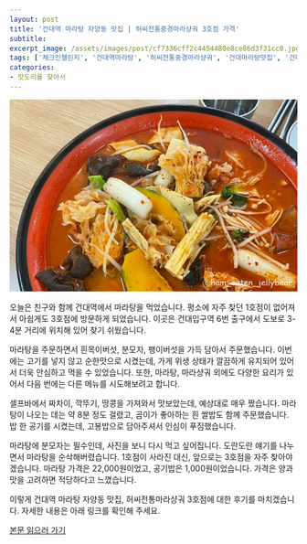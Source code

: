 ```yaml
---
layout: post
title: '건대역 마라탕 자양동 맛집 | 허씨전통중경마라샹궈 3호점 가격'
subtitle: 
excerpt_image: /assets/images/post/cf7336cff2c4454480e8ce86d3f31cc0.jpg
tags: ['체크인챌린지', '건대역마라탕', '허씨전통중경마라샹궈', '건대마라탕맛집', '건대마라탕가격', '자양동마라탕', '자양동맛집', '서이추환영']
categories: 
- 맛도리를 찾아서
---
```


![메인 이미지](/assets/images/post/cf7336cff2c4454480e8ce86d3f31cc0.jpg)

오늘은 친구와 함께 건대역에서 마라탕을 먹었습니다. 평소에 자주 찾던 1호점이 없어져서 아쉽게도 3호점에 방문하게 되었습니다. 이곳은 건대입구역 6번 출구에서 도보로 3-4분 거리에 위치해 있어 찾기 쉬웠습니다. 

마라탕을 주문하면서 흰목이버섯, 분모자, 팽이버섯을 가득 담아서 주문했습니다. 이번에는 고기를 넣지 않고 순한맛으로 시켰는데, 가게 위생 상태가 깔끔하게 유지되어 있어서 더욱 안심하고 먹을 수 있었습니다. 또한, 마라탕, 마라샹궈 외에도 다양한 요리가 있어서 다음 번에는 다른 메뉴를 시도해보려고 합니다.

셀프바에서 짜차이, 깍뚜기, 땅콩을 가져와서 맛보았는데, 예상대로 매우 짰습니다. 마라탕이 나오는 데는 약 8분 정도 걸렸고, 곰이가 좋아하는 흰 쌀밥도 함께 주문했습니다. 밥 한 공기를 시켰는데, 고봉밥으로 담아주셔서 인심이 푸짐했습니다. 

마라탕에 분모자는 필수인데, 사진을 보니 다시 먹고 싶어집니다. 도란도란 얘기를 나누면서 마라탕을 순삭해버렸습니다. 1호점이 사라진 대신, 앞으로는 3호점을 자주 찾아야겠습니다. 마라탕 가격은 22,000원이었고, 공기밥은 1,000원이었습니다. 가격은 양과 맛을 고려하면 적당하다고 느꼈습니다. 

이렇게 건대역 마라탕 자양동 맛집, 허씨전통마라샹궈 3호점에 대한 후기를 마치겠습니다. 자세한 내용은 아래 링크를 확인해 주세요.

[본문 읽으러 가기](https://m.blog.naver.com/ham_eaten_jellybear/223219792439)
